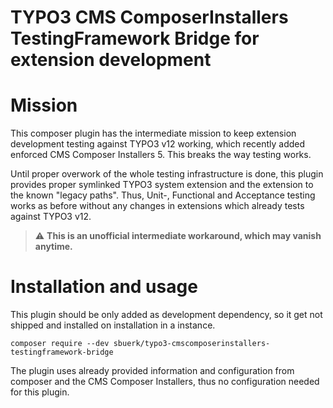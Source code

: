 TYPO3 CMS ComposerInstallers TestingFramework Bridge for extension development
==============================================================================

# Mission

This composer plugin has the intermediate mission to keep extension development testing
against TYPO3 v12 working, which recently added enforced CMS Composer Installers 5. This
breaks the way testing works.

Until proper overwork of the whole testing infrastructure is done, this plugin provides
proper symlinked TYPO3 system extension and the extension to the known "legacy paths".
Thus, Unit-, Functional and Acceptance testing works as before without any changes in
extensions which already tests against TYPO3 v12.

> :warning: **This is an unofficial intermediate workaround, which may vanish anytime.**

# Installation and usage

This plugin should be only added as development dependency, so it get not shipped and
installed on installation in a instance.

```shell
composer require --dev sbuerk/typo3-cmscomposerinstallers-testingframework-bridge
```

The plugin uses already provided information and configuration from composer and
the CMS Composer Installers, thus no configuration needed for this plugin.

